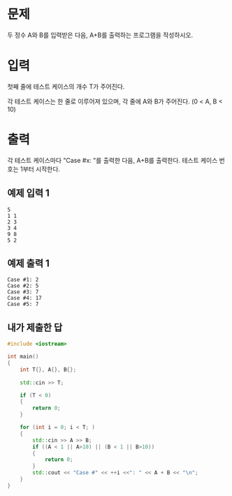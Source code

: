 문제
=========
두 정수 A와 B를 입력받은 다음, A+B를 출력하는 프로그램을 작성하시오.

입력
==================
첫째 줄에 테스트 케이스의 개수 T가 주어진다.

각 테스트 케이스는 한 줄로 이루어져 있으며, 각 줄에 A와 B가 주어진다. (0 < A, B < 10)

출력
==================
각 테스트 케이스마다 "Case #x: "를 출력한 다음, A+B를 출력한다. 테스트 케이스 번호는 1부터 시작한다.

예제 입력 1 
---------------

```
5   
1 1   
2 3   
3 4   
9 8   
5 2
```

예제 출력 1 
------------------

```
Case #1: 2   
Case #2: 5   
Case #3: 7   
Case #4: 17   
Case #5: 7
```

내가 제출한 답
-----------

```cpp
#include <iostream>

int main()
{
	int T{}, A{}, B{};
	
	std::cin >> T;

	if (T < 0)
	{
		return 0;
	}

	for (int i = 0; i < T; )
	{
		std::cin >> A >> B;
		if ((A < 1 || A>10) || (B < 1 || B>10))
		{
			return 0;
		}
		std::cout << "Case #" << ++i <<": " << A + B << "\n";
	}
}
```
